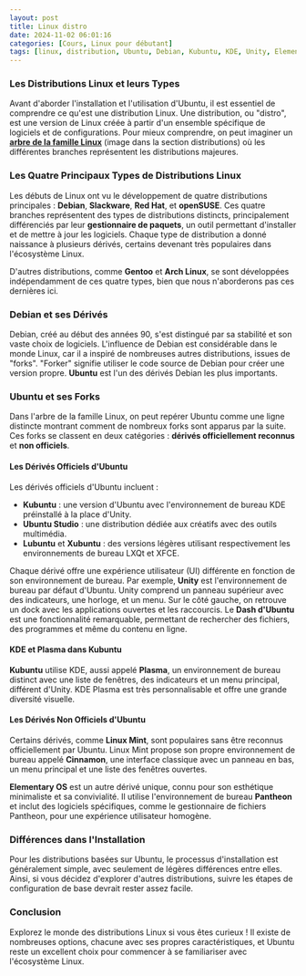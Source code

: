 ```yaml
---
layout: post
title: Linux distro
date: 2024-11-02 06:01:16
categories: [Cours, Linux pour débutant]
tags: [linux, distribution, Ubuntu, Debian, Kubuntu, KDE, Unity, ElementaryOS, LinuxMint, environnement de bureau, openSUSE, Slackware]
---
```


### **Les Distributions Linux et leurs Types**

Avant d'aborder l'installation et l'utilisation d'Ubuntu, il est essentiel de comprendre ce qu'est une distribution Linux. Une distribution, ou "distro", est une version de Linux créée à partir d'un ensemble spécifique de logiciels et de configurations. Pour mieux comprendre, on peut imaginer un [**arbre de la famille Linux**](https://fr.wikipedia.org/wiki/Linux) (image dans la section distributions) où les différentes branches représentent les distributions majeures.

### Les Quatre Principaux Types de Distributions Linux
Les débuts de Linux ont vu le développement de quatre distributions principales : **Debian**, **Slackware**, **Red Hat**, et **openSUSE**. Ces quatre branches représentent des types de distributions distincts, principalement différenciés par leur **gestionnaire de paquets**, un outil permettant d'installer et de mettre à jour les logiciels. Chaque type de distribution a donné naissance à plusieurs dérivés, certains devenant très populaires dans l'écosystème Linux.

D'autres distributions, comme **Gentoo** et **Arch Linux**, se sont développées indépendamment de ces quatre types, bien que nous n'aborderons pas ces dernières ici.

### Debian et ses Dérivés
Debian, créé au début des années 90, s'est distingué par sa stabilité et son vaste choix de logiciels. L'influence de Debian est considérable dans le monde Linux, car il a inspiré de nombreuses autres distributions, issues de "forks". "Forker" signifie utiliser le code source de Debian pour créer une version propre. **Ubuntu** est l'un des dérivés Debian les plus importants.

### Ubuntu et ses Forks
Dans l'arbre de la famille Linux, on peut repérer Ubuntu comme une ligne distincte montrant comment de nombreux forks sont apparus par la suite. Ces forks se classent en deux catégories : **dérivés officiellement reconnus** et **non officiels**.

#### Les Dérivés Officiels d'Ubuntu
Les dérivés officiels d'Ubuntu incluent :
- **Kubuntu** : une version d'Ubuntu avec l'environnement de bureau KDE préinstallé à la place d'Unity.
- **Ubuntu Studio** : une distribution dédiée aux créatifs avec des outils multimédia.
- **Lubuntu** et **Xubuntu** : des versions légères utilisant respectivement les environnements de bureau LXQt et XFCE.

Chaque dérivé offre une expérience utilisateur (UI) différente en fonction de son environnement de bureau. Par exemple, **Unity** est l'environnement de bureau par défaut d'Ubuntu. Unity comprend un panneau supérieur avec des indicateurs, une horloge, et un menu. Sur le côté gauche, on retrouve un dock avec les applications ouvertes et les raccourcis. Le **Dash d'Ubuntu** est une fonctionnalité remarquable, permettant de rechercher des fichiers, des programmes et même du contenu en ligne.

#### KDE et Plasma dans Kubuntu
**Kubuntu** utilise KDE, aussi appelé **Plasma**, un environnement de bureau distinct avec une liste de fenêtres, des indicateurs et un menu principal, différent d'Unity. KDE Plasma est très personnalisable et offre une grande diversité visuelle.

#### Les Dérivés Non Officiels d'Ubuntu
Certains dérivés, comme **Linux Mint**, sont populaires sans être reconnus officiellement par Ubuntu. Linux Mint propose son propre environnement de bureau appelé **Cinnamon**, une interface classique avec un panneau en bas, un menu principal et une liste des fenêtres ouvertes.

**Elementary OS** est un autre dérivé unique, connu pour son esthétique minimaliste et sa convivialité. Il utilise l'environnement de bureau **Pantheon** et inclut des logiciels spécifiques, comme le gestionnaire de fichiers Pantheon, pour une expérience utilisateur homogène.

### Différences dans l'Installation
Pour les distributions basées sur Ubuntu, le processus d'installation est généralement simple, avec seulement de légères différences entre elles. Ainsi, si vous décidez d'explorer d'autres distributions, suivre les étapes de configuration de base devrait rester assez facile.

### Conclusion
Explorez le monde des distributions Linux si vous êtes curieux ! Il existe de nombreuses options, chacune avec ses propres caractéristiques, et Ubuntu reste un excellent choix pour commencer à se familiariser avec l'écosystème Linux.
